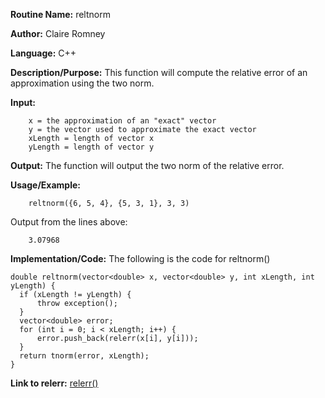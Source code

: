**Routine Name:**       reltnorm

**Author:** Claire Romney

**Language:** C++

**Description/Purpose:** This function will compute the relative error of an approximation using the two norm.

**Input:** 
        
        x = the approximation of an "exact" vector
        y = the vector used to approximate the exact vector
        xLength = length of vector x
        yLength = length of vector y
        
**Output:** The function will output the two norm of the relative error.

**Usage/Example:**

        reltnorm({6, 5, 4}, {5, 3, 1}, 3, 3)
       
Output from the lines above:

        3.07968
  
**Implementation/Code:** The following is the code for reltnorm()

    double reltnorm(vector<double> x, vector<double> y, int xLength, int yLength) {
	  if (xLength != yLength) {
		  throw exception();
	  }
	  vector<double> error;
	  for (int i = 0; i < xLength; i++) {
		  error.push_back(relerr(x[i], y[i]));
	  }
	  return tnorm(error, xLength);
    }
    
**Link to relerr:**
  [relerr()](relerr.md)
